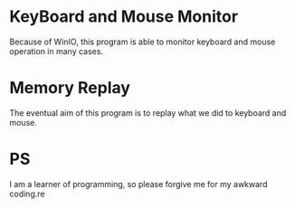 # KeyBoard and Mouse Monitor

Because of WinIO, this program is able to monitor keyboard and mouse operation in many cases.

# Memory Replay

The eventual aim of this program is to replay what we did to keyboard and mouse.

# PS

I am a learner of programming, so please forgive me for my awkward coding.re